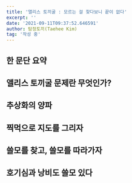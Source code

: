 ```yaml
---
title: '앨리스 토끼굴 : 모르는 걸 찾다보니 끝이 없다'
excerpt: ''
date: '2021-09-11T09:37:52.646591'
author: 탐정토끼(Taehee Kim)
tag: '작성 중'
---
```

## 한 문단 요약


## 앨리스 토끼굴 문제란 무엇인가?

## 추상화의 양파

## 찍먹으로 지도를 그리자

## 쓸모를 찾고, 쓸모를 따라가자

## 호기심과 낭비도 쓸모 있다



